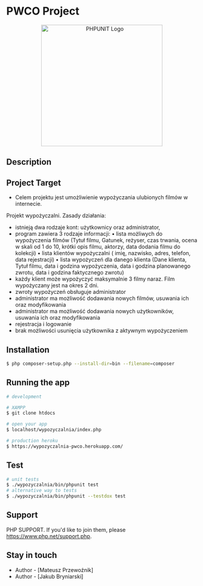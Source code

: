 # PWCO Project
<p align="center">
  <a href="https://repository-images.githubusercontent.com" target="blank"><img src="https://repository-images.githubusercontent.com/448045/f7709980-bb45-11e9-8bdd-10f7c50787fc" width="320" alt="PHPUNIT Logo" /></a>
</p>

## Description
## Project Target
- Celem projektu jest umożliwienie wypożyczania ulubionych filmów w internecie.

Projekt wypożyczalni. Zasady działania:
- istnieją dwa rodzaje kont: użytkownicy oraz administrator,
- program zawiera 3 rodzaje informacji:
• lista możliwych do wypożyczenia filmów (Tytuł filmu, Gatunek, reżyser, czas trwania, ocena w
skali od 1 do 10, krótki opis filmu, aktorzy, data dodania filmu do kolekcji)
• lista klientów wypożyczalni ( imię, nazwisko, adres, telefon, data rejestracji)
• lista wypożyczeń dla danego klienta (Dane klienta, Tytuł filmu, data i godzina wypożyczenia,
data i godzina planowanego zwrotu, data i godzina faktycznego zwrotu)
- każdy klient może wypożyczyć maksymalnie 3 filmy naraz. Film wypożyczany jest na okres 2 dni.
- zwroty wypożyczeń obsługuje administrator
- administrator ma możliwość dodawania nowych filmów, usuwania ich oraz modyfikowania
- administrator ma możliwość dodawania nowych użytkowników, usuwania ich oraz modyfikowania
- rejestracja i logowanie
- brak możliwości usunięcia użytkownika z aktywnym wypożyczeniem
## Installation

```bash
$ php composer-setup.php --install-dir=bin --filename=composer
```

## Running the app

```bash
# development

# XAMPP
$ git clone htdocs

# open your app
$ localhost/wypozyczalnia/index.php

# production heroku
$ https://wypozyczalnia-pwco.herokuapp.com/
```

## Test

```bash
# unit tests
$ ./wypozyczalnia/bin/phpunit test
# alternative way to tests
$ ./wypozyczalnia/bin/phpunit --testdox test
```

## Support

PHP SUPPORT. If you'd like to join them, please https://www.php.net/support.php.

## Stay in touch

- Author - [Mateusz Przewoźnik]
- Author - [Jakub Bryniarski]
